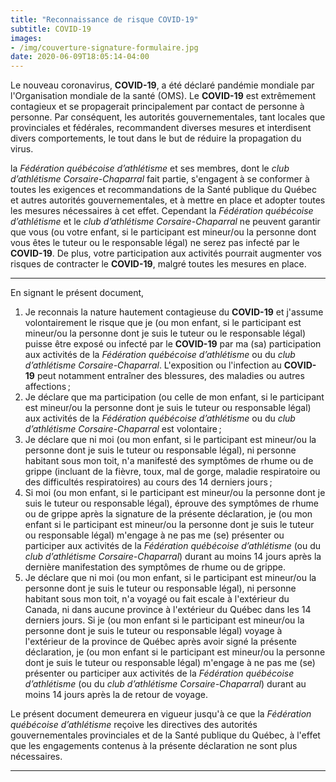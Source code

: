 ```yaml
---
title: "Reconnaissance de risque COVID-19"
subtitle: COVID-19
images:
- /img/couverture-signature-formulaire.jpg
date: 2020-06-09T18:05:14-04:00
---
```



Le nouveau coronavirus, **COVID-19**, a été déclaré pandémie mondiale par l'Organisation mondiale de la santé (OMS). Le **COVID-19** est extrêmement contagieux et se propagerait principalement par contact de personne à personne. Par conséquent, les autorités gouvernementales, tant locales que provinciales et fédérales, recommandent diverses mesures et interdisent divers comportements, le tout dans le but de réduire la propagation du virus.

la *Fédération québécoise d’athlétisme* et ses membres, dont le *club d’athlétisme Corsaire-Chaparral* fait partie, s'engagent à se conformer à toutes les exigences et recommandations de la Santé publique du Québec et autres autorités gouvernementales, et à mettre en place et adopter toutes les mesures nécessaires à cet effet. Cependant la *Fédération québécoise d’athlétisme* et le *club d’athlétisme Corsaire-Chaparral*  ne peuvent garantir que vous (ou votre enfant, si le participant est mineur/ou la personne dont vous êtes le tuteur ou le responsable légal) ne serez pas infecté par le **COVID-19**. De plus, votre participation aux activités pourrait augmenter vos risques de contracter le **COVID-19**, malgré toutes les mesures en place.

---

En signant le présent document,

1. Je reconnais la nature hautement contagieuse du **COVID-19** et j'assume volontairement le risque que je (ou mon enfant, si le participant est mineur/ou la personne dont je suis le tuteur ou le responsable légal) puisse être exposé ou infecté par le **COVID-19** par ma (sa) participation aux activités de la *Fédération québécoise d’athlétisme* ou du *club d’athlétisme Corsaire-Chaparral*. L'exposition ou l'infection au **COVID-19** peut notamment entraîner des blessures, des maladies ou autres affections ;
2. Je déclare que ma participation (ou celle de mon enfant, si le participant est mineur/ou la personne dont je suis le tuteur ou responsable légal) aux activités de la *Fédération québécoise d’athlétisme* ou du *club d’athlétisme Corsaire-Chaparral* est volontaire ;
3. Je déclare que ni moi (ou mon enfant, si le participant est mineur/ou la personne dont je suis le tuteur ou responsable légal), ni personne habitant sous mon toit, n'a manifesté des symptômes de rhume ou de grippe (incluant de la fièvre, toux, mal de gorge, maladie respiratoire ou des difficultés respiratoires) au cours des 14 derniers jours ;
4. Si moi (ou mon enfant, si le participant est mineur/ou la personne dont je suis le tuteur ou responsable légal), éprouve des symptômes de rhume ou de grippe après la signature de la présente déclaration, je (ou mon enfant si le participant est mineur/ou la personne dont je suis le tuteur ou responsable légal) m'engage à ne pas me (se) présenter ou participer aux activités de la *Fédération québécoise d’athlétisme* (ou du *club d’athlétisme Corsaire-Chaparral*) durant au moins 14 jours après la dernière manifestation des symptômes de rhume ou de grippe.
5. Je déclare que ni moi (ou mon enfant, si le participant est mineur/ou la personne dont je suis le tuteur ou responsable légal), ni personne habitant sous mon toit, n'a voyagé ou fait escale à l'extérieur du Canada, ni dans aucune province à l'extérieur du Québec dans les 14 derniers jours. Si je (ou mon enfant si le participant est mineur/ou la personne dont je suis le tuteur ou responsable légal) voyage à l'extérieur de la province de Québec après avoir signé la présente déclaration, je (ou mon enfant si le participant est mineur/ou la personne dont je suis le tuteur ou responsable légal) m'engage à ne pas me (se) présenter ou participer aux activités de la *Fédération québécoise d’athlétisme* (ou du *club d’athlétisme Corsaire-Chaparral*) durant au moins 14 jours après la de retour de voyage.

Le présent document demeurera en vigueur jusqu'à ce que la *Fédération québécoise d’athlétisme* reçoive les directives des autorités gouvernementales provinciales et de la Santé publique du Québec, à l'effet que les engagements contenus à la présente déclaration ne sont plus nécessaires.

---

<script type="text/javascript" src="//campagnes.corsaire-chaparral.org/form/generate.js?id=79"></script>
